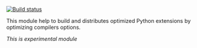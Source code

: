 [![Build status](https://ci.appveyor.com/api/projects/status/khsf4rjrjo78xcmm?svg=true)](https://ci.appveyor.com/project/JGoutin/compilertools)

This module help to build and distributes optimized Python extensions by optimizing compilers options.

*This is experimental module*
